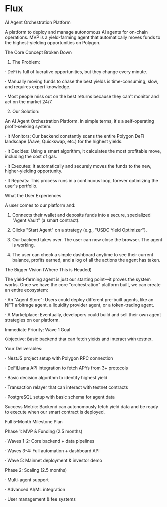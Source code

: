 # Flux
AI Agent Orchestration Platform 

A platform to deploy and manage autonomous AI agents for on-chain operations. MVP is a yield-farming agent that automatically moves funds to the highest-yielding opportunities on Polygon.



The Core Concept Broken Down



1. The Problem:



· DeFi is full of lucrative opportunities, but they change every minute.

· Manually moving funds to chase the best yields is time-consuming, slow, and requires expert knowledge.

· Most people miss out on the best returns because they can't monitor and act on the market 24/7.



2. Our Solution:

An AI Agent Orchestration Platform. In simple terms, it's a self-operating profit-seeking system.



· It Monitors: Our backend constantly scans the entire Polygon DeFi landscape (Aave, Quickswap, etc.) for the highest yields.

· It Decides: Using a smart algorithm, it calculates the most profitable move, including the cost of gas.

· It Executes: It automatically and securely moves the funds to the new, higher-yielding opportunity.

· It Repeats: This process runs in a continuous loop, forever optimizing the user's portfolio.



What the User Experiences



A user comes to our platform and:



1. Connects their wallet and deposits funds into a secure, specialized "Agent Vault" (a smart contract).

2. Clicks "Start Agent" on a strategy (e.g., "USDC Yield Optimizer").

3. Our backend takes over. The user can now close the browser. The agent is working.

4. The user can check a simple dashboard anytime to see their current balance, profits earned, and a log of all the actions the agent has taken.



The Bigger Vision (Where This is Headed)



The yield-farming agent is just our starting point—it proves the system works. Once we have the core "orchestration" platform built, we can create an entire ecosystem:



· An "Agent Store": Users could deploy different pre-built agents, like an NFT arbitrage agent, a liquidity provider agent, or a token-trading agent.

· A Marketplace: Eventually, developers could build and sell their own agent strategies on our platform.



Immediate Priority: Wave 1 Goal



Objective: Basic backend that can fetch yields and interact with testnet.



Your Deliverables:



· NestJS project setup with Polygon RPC connection

· DeFiLlama API integration to fetch APYs from 3+ protocols

· Basic decision algorithm to identify highest yield

· Transaction relayer that can interact with testnet contracts

· PostgreSQL setup with basic schema for agent data



Success Metric: Backend can autonomously fetch yield data and be ready to execute when our smart contract is deployed.



Full 5-Month Milestone Plan



Phase 1: MVP & Funding (2.5 months)



· Waves 1-2: Core backend + data pipelines

· Waves 3-4: Full automation + dashboard API

· Wave 5: Mainnet deployment & investor demo



Phase 2: Scaling (2.5 months)



· Multi-agent support

· Advanced AI/ML integration

· User management & fee systems

